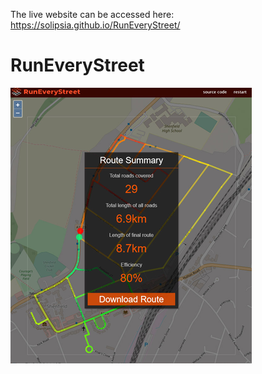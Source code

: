 The live website can be accessed here: https://solipsia.github.io/RunEveryStreet/
# RunEveryStreet
![Download GPX](/docs/DownloadRoute.png)

